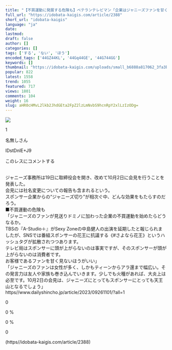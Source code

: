 ```yaml
---
title: "【不買運動に発展する危険も】ベテランテレビマン「企業はジャニーズファンを甘く見ないほうがいい」"
full_url: "https://idobata-kaigis.com/article/2388"
short_url: "idobata-kaigis"
language: "ja"
date: 
lastmod: 
draft: false
author: []
categories: []
tags: ['する', 'ない', 'ほう']
encoded_tags: ['44GZ44KL', '44Gq44GE', '44G744GG']
keywords: []
thumbnail: "https://idobata-kaigis.com/uploads/small_b6888a817062_3fa3b31010.jpg"
popular: 822
latest: 1558
trend: 1055
featured: 717
views: 1801
comments: 104
weight: 16
slug: aHR0cHMvL2lkb2JhdGEta2FpZ2lzLmNvbS9hcnRpY2xlLzIzODg=
---
```


![](https://idobata-kaigis.com/uploads/small_b6888a817062_3fa3b31010.jpg)

<div><p class='text-pink-100 text-sm'><p class='mr-2'>1</p><p class='mr-2'>名無しさん</p><p class='hidden xlinline-block'>IDstDnlE+J9</p></p><p class='flex items-center text-gray-400'><p class='text-xs mdtext-sm hovercursor-pointer'>このレスにコメントする</p></p><p class='tracking-wide break-all text-base'><br>ジャニーズ事務所は19日に取締役会を開き、改めて10月2日に会見を行うことを発表した。<br>会見には社名変更についての報告も含まれるという。<br>スポンサー企業からの“ジャニーズ切り”が相次ぐ中、どんな効果をもたらすのだろう。<br>■不買運動の危険も<br>「ジャニーズのファンが見送りドミノに加わった企業の不買運動を始めたらどうなるか。<br>TBSの『A-Studio＋』がSexy Zoneの中島健人の出演を延期したと報じられましたが、SNSでは番組スポンサーの花王に抗議する《#さよなら花王》というハッシュタグが拡散されつつあります。<br>テレビ局はスポンサーに頭が上がらないのは事実ですが、そのスポンサーが頭が上がらないのは消費者です。<br>お客様であるファンを甘く見ないほうがいい」<br>「ジャニーズのファンは女性が多く、しかもティーンからアラ還まで幅広い。その発言力は友人や家族も巻き込んでいきます。少しでも火種があれば、大炎上は必至です。10月2日の会見は、ジャニーズにとってもスポンサーにとっても天王山となるでしょう」<br> https//www.dailyshincho.jp/article/2023/09261101/?all=1 </p><p class='flex items-center mr-2 hovercursor-pointer'><p class='pl-1 text-sm mdtext-base'>0</p></p><p class=' w-full h-full bg-gray-200 absolute '></p><p class='text-white text-xs text-center'>0 %</p><p class='text-white text-xs text-center'>0 %</p><p class='flex items-center mr-2 hovercursor-pointer'><p class='pl-1 text-sm mdtext-base'>0</p></p></div>

(https//idobata-kaigis.com/article/2388)
